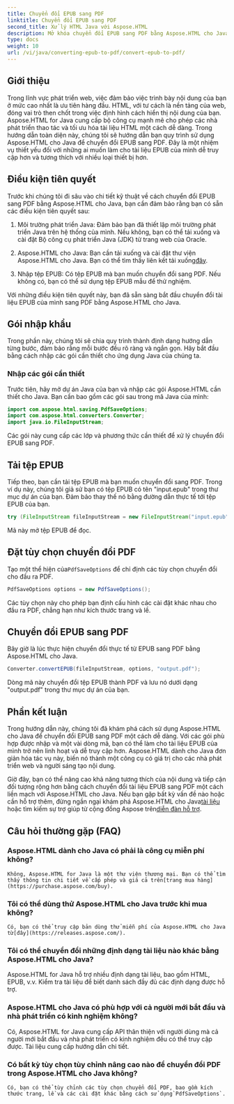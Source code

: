 ```yaml
---
title: Chuyển đổi EPUB sang PDF
linktitle: Chuyển đổi EPUB sang PDF
second_title: Xử lý HTML Java với Aspose.HTML
description: Mở khóa chuyển đổi EPUB sang PDF bằng Aspose.HTML cho Java, thư viện Java mạnh mẽ. Tạo nội dung có thể truy cập dễ dàng.
type: docs
weight: 10
url: /vi/java/converting-epub-to-pdf/convert-epub-to-pdf/
---
```

## Giới thiệu

Trong lĩnh vực phát triển web, việc đảm bảo việc trình bày nội dung của bạn ở mức cao nhất là ưu tiên hàng đầu. HTML, với tư cách là nền tảng của web, đóng vai trò then chốt trong việc định hình cách hiển thị nội dung của bạn. Aspose.HTML for Java cung cấp bộ công cụ mạnh mẽ cho phép các nhà phát triển thao tác và tối ưu hóa tài liệu HTML một cách dễ dàng. Trong hướng dẫn toàn diện này, chúng tôi sẽ hướng dẫn bạn quy trình sử dụng Aspose.HTML cho Java để chuyển đổi EPUB sang PDF. Đây là một nhiệm vụ thiết yếu đối với những ai muốn làm cho tài liệu EPUB của mình dễ truy cập hơn và tương thích với nhiều loại thiết bị hơn.

## Điều kiện tiên quyết

Trước khi chúng tôi đi sâu vào chi tiết kỹ thuật về cách chuyển đổi EPUB sang PDF bằng Aspose.HTML cho Java, bạn cần đảm bảo rằng bạn có sẵn các điều kiện tiên quyết sau:

1. Môi trường phát triển Java: Đảm bảo bạn đã thiết lập môi trường phát triển Java trên hệ thống của mình. Nếu không, bạn có thể tải xuống và cài đặt Bộ công cụ phát triển Java (JDK) từ trang web của Oracle.

2. Aspose.HTML cho Java: Bạn cần tải xuống và cài đặt thư viện Aspose.HTML cho Java. Bạn có thể tìm thấy liên kết tải xuống[đây](https://releases.aspose.com/html/java/).

3. Nhập tệp EPUB: Có tệp EPUB mà bạn muốn chuyển đổi sang PDF. Nếu không có, bạn có thể sử dụng tệp EPUB mẫu để thử nghiệm.

Với những điều kiện tiên quyết này, bạn đã sẵn sàng bắt đầu chuyển đổi tài liệu EPUB của mình sang PDF bằng Aspose.HTML cho Java.

## Gói nhập khẩu

Trong phần này, chúng tôi sẽ chia quy trình thành định dạng hướng dẫn từng bước, đảm bảo rằng mỗi bước đều rõ ràng và ngắn gọn. Hãy bắt đầu bằng cách nhập các gói cần thiết cho ứng dụng Java của chúng ta.

### Nhập các gói cần thiết

Trước tiên, hãy mở dự án Java của bạn và nhập các gói Aspose.HTML cần thiết cho Java. Bạn cần bao gồm các gói sau trong mã Java của mình:

```java
import com.aspose.html.saving.PdfSaveOptions;
import com.aspose.html.converters.Converter;
import java.io.FileInputStream;
```

Các gói này cung cấp các lớp và phương thức cần thiết để xử lý chuyển đổi EPUB sang PDF.

## Tải tệp EPUB

Tiếp theo, bạn cần tải tệp EPUB mà bạn muốn chuyển đổi sang PDF. Trong ví dụ này, chúng tôi giả sử bạn có tệp EPUB có tên "input.epub" trong thư mục dự án của bạn. Đảm bảo thay thế nó bằng đường dẫn thực tế tới tệp EPUB của bạn.

```java
try (FileInputStream fileInputStream = new FileInputStream("input.epub")) {
```

Mã này mở tệp EPUB để đọc.

## Đặt tùy chọn chuyển đổi PDF

 Tạo một thể hiện của`PdfSaveOptions` để chỉ định các tùy chọn chuyển đổi cho đầu ra PDF.

```java
PdfSaveOptions options = new PdfSaveOptions();
```

Các tùy chọn này cho phép bạn định cấu hình các cài đặt khác nhau cho đầu ra PDF, chẳng hạn như kích thước trang và lề.

## Chuyển đổi EPUB sang PDF

Bây giờ là lúc thực hiện chuyển đổi thực tế từ EPUB sang PDF bằng Aspose.HTML cho Java.

```java
Converter.convertEPUB(fileInputStream, options, "output.pdf");
```

Dòng mã này chuyển đổi tệp EPUB thành PDF và lưu nó dưới dạng "output.pdf" trong thư mục dự án của bạn.

## Phần kết luận

Trong hướng dẫn này, chúng tôi đã khám phá cách sử dụng Aspose.HTML cho Java để chuyển đổi EPUB sang PDF một cách dễ dàng. Với các gói phù hợp được nhập và một vài dòng mã, bạn có thể làm cho tài liệu EPUB của mình trở nên linh hoạt và dễ truy cập hơn. Aspose.HTML dành cho Java đơn giản hóa tác vụ này, biến nó thành một công cụ có giá trị cho các nhà phát triển web và người sáng tạo nội dung.

 Giờ đây, bạn có thể nâng cao khả năng tương thích của nội dung và tiếp cận đối tượng rộng hơn bằng cách chuyển đổi tài liệu EPUB sang PDF một cách liền mạch với Aspose.HTML cho Java. Nếu bạn gặp bất kỳ vấn đề nào hoặc cần hỗ trợ thêm, đừng ngần ngại khám phá Aspose.HTML cho Java[tài liệu](https://reference.aspose.com/html/java/) hoặc tìm kiếm sự trợ giúp từ cộng đồng Aspose trên[diễn đàn hỗ trợ](https://forum.aspose.com/).

## Câu hỏi thường gặp (FAQ)

### Aspose.HTML dành cho Java có phải là công cụ miễn phí không?
    Không, Aspose.HTML for Java là một thư viện thương mại. Bạn có thể tìm thấy thông tin chi tiết về cấp phép và giá cả trên[trang mua hàng](https://purchase.aspose.com/buy).

### Tôi có thể dùng thử Aspose.HTML cho Java trước khi mua không?
    Có, bạn có thể truy cập bản dùng thử miễn phí của Aspose.HTML cho Java từ[đây](https://releases.aspose.com/).

### Tôi có thể chuyển đổi những định dạng tài liệu nào khác bằng Aspose.HTML cho Java?
   Aspose.HTML for Java hỗ trợ nhiều định dạng tài liệu, bao gồm HTML, EPUB, v.v. Kiểm tra tài liệu để biết danh sách đầy đủ các định dạng được hỗ trợ.

### Aspose.HTML cho Java có phù hợp với cả người mới bắt đầu và nhà phát triển có kinh nghiệm không?
   Có, Aspose.HTML for Java cung cấp API thân thiện với người dùng mà cả người mới bắt đầu và nhà phát triển có kinh nghiệm đều có thể truy cập được. Tài liệu cung cấp hướng dẫn chi tiết.

### Có bất kỳ tùy chọn tùy chỉnh nâng cao nào để chuyển đổi PDF trong Aspose.HTML cho Java không?
    Có, bạn có thể tùy chỉnh các tùy chọn chuyển đổi PDF, bao gồm kích thước trang, lề và các cài đặt khác bằng cách sử dụng`PdfSaveOptions`.